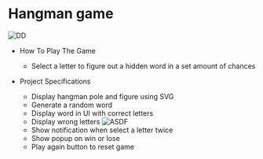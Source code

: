 # Hangman game 
![DD](https://user-images.githubusercontent.com/104521101/226432237-12de3dc3-2388-4e4b-b36b-fb6ec78512eb.png)

- How To Play The Game
  - Select a letter to figure out a hidden  word in a set amount of chances

- Project Specifications
  - Display hangman pole and figure using SVG
  - Generate a random word
  - Display word in UI with correct letters
  - Display wrong letters
  ![ASDF](https://user-images.githubusercontent.com/104521101/226432299-cbb68545-5781-4d76-9103-da4cff8dbfba.png)
  - Show notification when select a letter twice
  - Show popup on win or lose
  - Play again button to reset game
